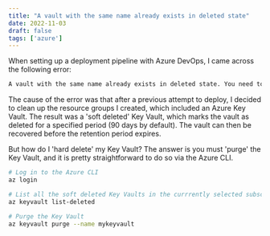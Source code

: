 ```yaml
---
title: "A vault with the same name already exists in deleted state"
date: 2022-11-03
draft: false
tags: ['azure']
---
```


When setting up a deployment pipeline with Azure DevOps, I came across the following error:

```bash
A vault with the same name already exists in deleted state. You need to either recover or purge existing key vault. Follow this link https://go.microsoft.com/fwlink/?linkid=2149745 for more information on soft delete.
```

The cause of the error was that after a previous attempt to deploy, I decided to clean up the resource groups I created, which included an Azure Key Vault.
The result was a 'soft deleted' Key Vault, which marks the vault as deleted for a specified period (90 days by default). The vault can then be recovered before the retention period expires.

But how do I 'hard delete' my Key Vault? The answer is you must 'purge' the Key Vault, and it is pretty straightforward to do so via the Azure CLI.

```bash
# Log in to the Azure CLI
az login

# List all the soft deleted Key Vaults in the currrently selected subscription
az keyvault list-deleted

# Purge the Key Vault
az keyvault purge --name mykeyvault
```